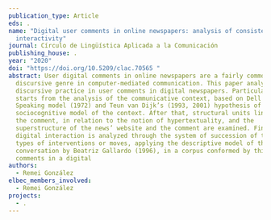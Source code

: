 ```yaml
---
publication_type: Article
eds: .
name: "Digital user comments in online newspapers: analysis of consistency and
  interactivity"
journal: Círculo de Lingüística Aplicada a la Comunicación
publishing_house: .
year: "2020"
doi: "https://doi.org/10.5209/clac.70565 "
abstract: User digital comments in online newspapers are a fairly common
  discursive genre in computer-mediated communication. This paper analyzes the
  discursive practice in user comments in digital newspapers. Particularly, it
  starts from the analysis of the communicative context, based on Dell Hymes’
  Speaking model (1972) and Teun van Dijk’s (1993, 2001) hypothesis of the
  sociocognitive model of the context. After that, structural units linked to
  the comment, in relation to the notion of hypertextuality, and the
  superstructure of the news’ website and the comment are examined. Finally, the
  digital interaction is analyzed through the system of succession of turns and
  types of interventions or moves, applying the descriptive model of the
  conversation by Beatriz Gallardo (1996), in a corpus conformed by thirty-six
  comments in a digital
authors:
  - Remei González
elbec_members_involved:
  - Remei González
projects:
  - .
---
```

